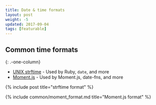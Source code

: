 ```yaml
---
title: Date & time formats
layout: post
weight: -5
updated: 2017-09-04
tags: [Featurable]
---
```


## Common time formats
{: .-one-column}

- [UNIX strftime](./strftime) - Used by Ruby, `date`, and more
- [Moment.js](./moment#formatting) - Used by Moment.js, date-fns, and more

{% include post title="strftime format" %}

{% include common/moment_format.md title="Moment.js format" %}
